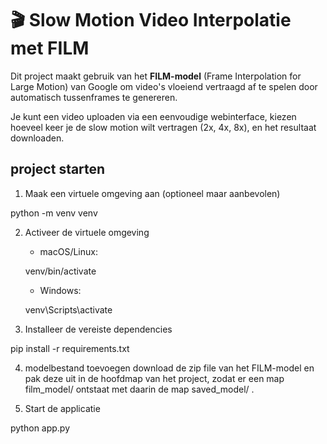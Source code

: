 # 🎬 Slow Motion Video Interpolatie met FILM

Dit project maakt gebruik van het **FILM-model** (Frame Interpolation for Large Motion) van Google om video's vloeiend vertraagd af te spelen door automatisch tussenframes te genereren.

Je kunt een video uploaden via een eenvoudige webinterface, kiezen hoeveel keer je de slow motion wilt vertragen (2x, 4x, 8x), en het resultaat downloaden.

## project starten

1. Maak een virtuele omgeving aan (optioneel maar aanbevolen)

python -m venv venv

2. Activeer de virtuele omgeving

   - macOS/Linux:

   venv/bin/activate

   - Windows:

   venv\Scripts\activate

3. Installeer de vereiste dependencies

pip install -r requirements.txt

4. modelbestand toevoegen
   download de zip file van het FILM-model en pak deze uit in de hoofdmap van het project, zodat er een map film_model/ ontstaat met daarin de map saved_model/ .

5. Start de applicatie

python app.py
